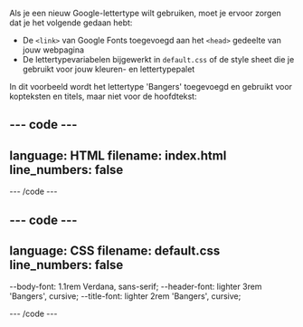 Als je een nieuw Google-lettertype wilt gebruiken, moet je ervoor zorgen dat je het volgende gedaan hebt:

- De `<link>` van Google Fonts toegevoegd aan het `<head>` gedeelte van jouw webpagina
- De lettertypevariabelen bijgewerkt in `default.css` of de style sheet die je gebruikt voor jouw kleuren- en lettertypepalet

In dit voorbeeld wordt het lettertype 'Bangers' toegevoegd en gebruikt voor kopteksten en titels, maar niet voor de hoofdtekst:

--- code ---
---
language: HTML
filename: index.html
line_numbers: false
---

<!-- Importeer lettertypen van Google -->
<link rel="preconnect" href="https://fonts.googleapis.com">
<link rel="preconnect" href="https://fonts.gstatic.com" crossorigin>
<link href="https://fonts.googleapis.com/css2?family=Bangers&display=swap" rel="stylesheet">

--- /code ---

--- code ---
---
language: CSS
filename: default.css
line_numbers: false
---

--body-font: 1.1rem Verdana, sans-serif;
--header-font: lighter 3rem 'Bangers', cursive;
--title-font: lighter 2rem 'Bangers', cursive;

--- /code ---
